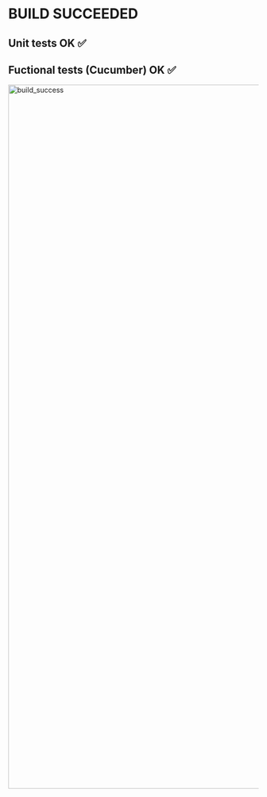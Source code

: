

# BUILD SUCCEEDED 

## Unit tests OK ✅

## Fuctional tests (Cucumber) OK ✅

<img width="1419" alt="build_success" src="https://github.com/chaay18/cours-maven-2023/assets/93160283/a10b13b7-526c-4cb3-9cbe-0b236e538500">

